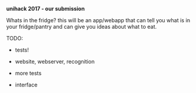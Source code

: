 
**unihack 2017 - our submission**

Whats in the fridge?
this will be an app/webapp that 
can tell you what is in your 
fridge/pantry and can give you 
ideas about what to eat.

TODO:
- tests!
+ website, webserver, recognition
- more tests
+ interface

